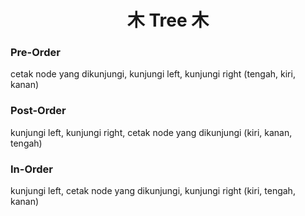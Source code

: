 <h1 align=center> 木 Tree 木 </h1>

### Pre-Order
cetak node yang dikunjungi, kunjungi
left, kunjungi right (tengah, kiri, kanan)

### Post-Order
kunjungi left, kunjungi right, cetak
node yang dikunjungi (kiri, kanan, tengah)

### In-Order
kunjungi left, cetak node yang
dikunjungi, kunjungi right (kiri, tengah, kanan)
